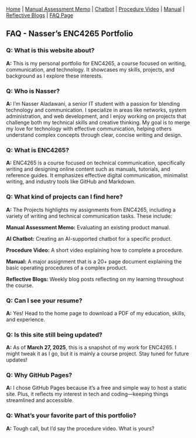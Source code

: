 [Home](index.md) | [Manual Assessment Memo](manual_assessment_memo.md) | [Chatbot](chatbot.md) | [Procedure Video](procedure_video.md) | [Manual](manual.md) | [Reflective Blogs](reflective_blogs.md) | [FAQ Page](FAQ_Page.md) 

## FAQ - Nasser’s ENC4265 Portfolio

### Q: What is this website about?  
**A:** This is my personal portfolio for ENC4265, a course focused on writing, communication, and technology. It showcases my skills, projects, and background as I explore these interests.  

### Q: Who is Nasser?  
**A:** I’m Nasser Aladawani, a senior IT student with a passion for blending technology and communication. I specialize in areas like networks, system administration, and web development, and I enjoy working on projects that challenge both my technical skills and creative thinking. My goal is to merge my love for technology with effective communication, helping others understand complex concepts through clear, concise writing and design.  

### Q: What is ENC4265?  
**A:** ENC4265 is a course focused on technical communication, specifically writing and designing online content such as manuals, tutorials, and reference guides. It emphasizes effective digital communication, minimalist writing, and industry tools like GitHub and Markdown.  

### Q: What kind of projects can I find here?  
**A:** The Projects highlights my assignments from ENC4265, including a variety of writing and technical communication tasks. These include:

**Manual Assessment Memo:** Evaluating an existing product manual.

**AI Chatbot:** Creating an AI-supported chatbot for a specific product.

**Procedure Video:** A short video explaining how to complete a procedure.

**Manual:** A major assignment that is a 20+ page document explaining the basic operating procedures of a complex product.

**Reflective Blogs:** Weekly blog posts reflecting on my learning throughout the course.  

### Q: Can I see your resume?  
**A:** Yes! Head to the home page to download a PDF of my education, skills, and experience.  

### Q: Is this site still being updated?  
**A:** As of **March 27, 2025**, this is a snapshot of my work for ENC4265. I might tweak it as I go, but it is mainly a course project. Stay tuned for future updates!  

### Q: Why GitHub Pages?  
**A:** I chose GitHub Pages because it’s a free and simple way to host a static site. Plus, it reflects my interest in tech and coding—keeping things streamlined and accessible.  

### Q: What’s your favorite part of this portfolio?  
**A:** Tough call, but I’d say the procedure video. What is yours?  
